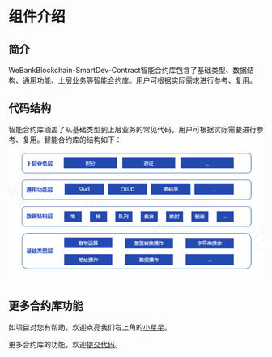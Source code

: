 # 组件介绍

## 简介
WeBankBlockchain-SmartDev-Contract智能合约库包含了基础类型、数据结构、通用功能、上层业务等智能合约库。用户可根据实际需求进行参考、复用。

## 代码结构

智能合约库涵盖了从基础类型到上层业务的常见代码，用户可根据实际需要进行参考、复用。智能合约库的结构如下：
![](./picture/wescott.png)


## 更多合约库功能
如项目对您有帮助，欢迎点亮我们右上角的[小星星](https://github.com/WeBankBlockchain/SmartDev-Contract)。

更多合约库的功能，欢迎[提交代码](https://github.com/WeBankBlockchain/SmartDev-Contract/pulls)。
